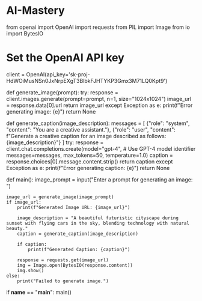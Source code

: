 # AI-Mastery
from openai import OpenAI
import requests
from PIL import Image
from io import BytesIO

# Set the OpenAI API key
client = OpenAI(api_key='sk-proj-HdWOiMusNSn0JxNrpEXgT3BlbkFJHTYKP3Gmx3M71LQ0Kpt9')

def generate_image(prompt):
    try:
        response = client.images.generate(prompt=prompt,
                                           n=1,
                                           size="1024x1024")
        image_url = response.data[0].url
        return image_url
    except Exception as e:
        print(f"Error generating image: {e}")
        return None

def generate_caption(image_description):
    messages = [
        {"role": "system", "content": "You are a creative assistant."},
        {"role": "user", "content": f"Generate a creative caption for an image described as follows: {image_description}"}
    ]
    try:
        response = client.chat.completions.create(model="gpt-4",  # Use GPT-4 model identifier
                                                   messages=messages,
                                                   max_tokens=50,
                                                   temperature=1.0)
        caption = response.choices[0].message.content.strip()
        return caption
    except Exception as e:
        print(f"Error generating caption: {e}")
        return None

def main():
    image_prompt = input("Enter a prompt for generating an image: ")
    
    image_url = generate_image(image_prompt)
    if image_url:
        print(f"Generated Image URL: {image_url}")

        image_description = "A beautiful futuristic cityscape during sunset with flying cars in the sky, blending technology with natural beauty."
        caption = generate_caption(image_description)

        if caption:
            print(f"Generated Caption: {caption}")

        response = requests.get(image_url)
        img = Image.open(BytesIO(response.content))
        img.show()
    else:
        print("Failed to generate image.")

if __name__ == "__main__":
    main()
